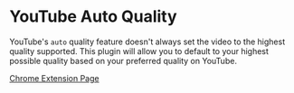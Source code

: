 # YouTube Auto Quality

YouTube's `auto` quality feature doesn't always set the video to the highest quality supported. This plugin will allow you to default to your highest possible quality based on your preferred quality on YouTube.

[Chrome Extension Page](https://chrome.google.com/webstore/detail/youtube-auto-quality/dggjpamoacejckpnhgnlmajommekebho)
